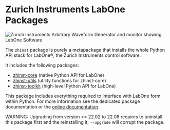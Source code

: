 # Zurich Instruments LabOne Packages

![Zurich Instruments Arbitrary Waveform Generator and monitor showing LabOne Software](https://people.zhinst.com/~danielw/pypi/hdawg_labone_pic02.jpg)


The `zhinst` package is purely a metapackage that installs the whole Python API
stack for LabOne&reg;, the Zurich Instruments control software.

It includes the following packages:

* [zhinst-core](https://pypi.org/project/zhinst-core/) (native Python API for LabOne)
* [zhinst-utils](https://pypi.org/project/zhinst-utils/) (utility functions for zhinst-core)
* [zhinst-toolkit](https://pypi.org/project/zhinst-toolkit/) (high-level Python API for LabOne)

This package includes everything required to interface with LabOne form within Python.
For more information see the dedicated package documentation or the
[online documentation](https://docs.zhinst.com).

WARNING: Upgrading from version <= 22.02 to 22.08 requires to uninstall this package first and the reinstalling it, `--upgrade` will corrupt the package.  
